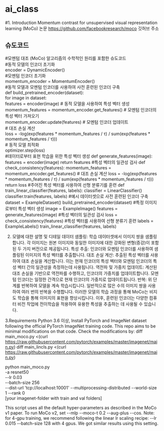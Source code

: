 # ai_class
#1. Introduction
Momentum contrast for unsupervised visual representation learning (MoCo) 논문
https://github.com/facebookresearch/moco 깃허브 주소

## 슈도코드
#모멘텀 대조 (MoCo) 알고리즘의 수학적인 원리를 포함한 슈도코드  
#동적 모델의 인코더 초기화  
encoder = DynamicEncoder()  
#모멘텀 인코더 초기화  
momentum_encoder = MomentumEncoder()  
#동적 모델과 모멘텀 인코더를 사용하여 사전 훈련된 인코더 구축  
def build_pretrained_encoder(dataset):  
    for image in dataset:  
        features = encoder(image)  # 동적 모델을 사용하여 특성 벡터 생성  
        momentum_features = momentum_encoder.get_features()  # 모멘텀 인코더의 특성 벡터 가져오기  
        momentum_encoder.update(features)  # 모멘텀 인코더 업데이트  
        # 대조 손실 계산  
        loss = -log(exp(features * momentum_features / τ) / sum(exp(features * momentum_features / τ)))  
        # 동적 모델 최적화  
        optimizer.step(loss)  
#데이터로부터 표현 학습을 위한 특성 벡터 생성
def generate_features(image):
    features = encoder(image)
    return features
#특성 벡터의 일관성 검사
def check_consistency(features):
    momentum_features = momentum_encoder.get_features()
    # 대조 손실 계산
    loss = -log(exp(features * momentum_features / τ) / sum(exp(features * momentum_features / τ)))
    return loss
#주어진 특성 벡터를 사용하여 선형 분류기를 훈련
def train_linear_classifier(features, labels):
    classifier = LinearClassifier()
    classifier.train(features, labels)
#예시 데이터셋으로 사전 훈련된 인코더 구축
dataset = ExampleDataset()
build_pretrained_encoder(dataset)
#특정 이미지로부터 특성 벡터 생성
image = ExampleImage()
features = generate_features(image)
#특성 벡터의 일관성 검사
loss = check_consistency(features)
#특성 벡터를 사용하여 선형 분류기 훈련
labels = ExampleLabels()
train_linear_classifier(features, labels)

2. 모델에 대한 설명 및 디테일
데이터 샘플링:
학습 데이터셋에서 이미지 쌍을 샘플링합니다. 각 이미지는 원본 이미지와 동일한 이미지에 대한 강화된 변형(증강)이 포함된 두 가지 버전으로 제공됩니다.
특성 추출:
인코더와 모멘텀 인코더를 사용하여 샘플링된 이미지의 특성 벡터를 추출합니다.
대조 손실 계산:
추출된 특성 벡터를 사용하여 대조 손실을 계산합니다. 이는 현재 인코더의 특성 벡터와 모멘텀 인코더의 특성 벡터 간의 일관성을 측정하는데 사용됩니다.
역전파 및 가중치 업데이트:
계산된 대조 손실을 기반으로 역전파를 수행하고, 인코더의 가중치를 업데이트합니다.
모멘텀 인코더는 일정한 간격으로 현재 인코더의 가중치로 업데이트됩니다.
반복:
위 단계를 반복하여 모델을 계속 학습시킵니다. 일반적으로 많은 수의 이미지 쌍을 사용하여 여러 번의 반복을 수행합니다.
이러한 모델의 학습 과정을 통해 MoCo는 비지도 학습을 통해 이미지의 표현을 향상시킵니다. 이후, 훈련된 인코더는 다양한 컴퓨터 비전 작업에 전이학습을 적용하여 유용한 특성을 추출하는 데 사용될 수 있습니다.

3.Requirements
Python 3.6 이상, Install PyTorch and ImageNet dataset following the official PyTorch ImageNet training code.
This repo aims to be minimal modifications on that code. Check the modifications by:
diff main_moco.py <(curl https://raw.githubusercontent.com/pytorch/examples/master/imagenet/main.py)
diff main_lincls.py <(curl https://raw.githubusercontent.com/pytorch/examples/master/imagenet/main.py)

python main_moco.py \
  -a resnet50 \
  --lr 0.03 \
  --batch-size 256 \
  --dist-url 'tcp://localhost:10001' --multiprocessing-distributed --world-size 1 --rank 0 \
  [your imagenet-folder with train and val folders]
  
This script uses all the default hyper-parameters as described in the MoCo v1 paper. To run MoCo v2, set --mlp --moco-t 0.2 --aug-plus --cos.
Note: for 4-gpu training, we recommend following the linear lr scaling recipe: --lr 0.015 --batch-size 128 with 4 gpus. We got similar results using this setting.


